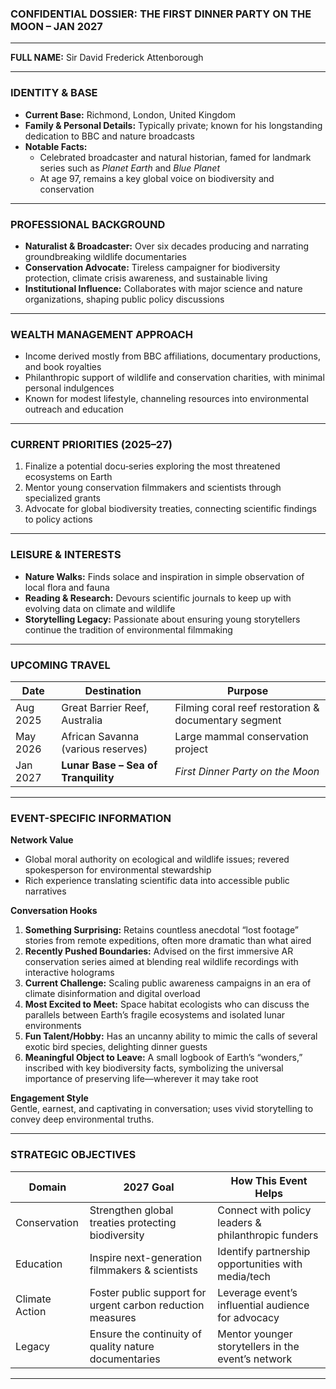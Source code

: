 ### **CONFIDENTIAL DOSSIER: THE FIRST DINNER PARTY ON THE MOON – JAN 2027**

---

**FULL NAME:** Sir David Frederick Attenborough

---

### **IDENTITY & BASE**
- **Current Base:** Richmond, London, United Kingdom  
- **Family & Personal Details:** Typically private; known for his longstanding dedication to BBC and nature broadcasts  
- **Notable Facts:**  
  - Celebrated broadcaster and natural historian, famed for landmark series such as *Planet Earth* and *Blue Planet*  
  - At age 97, remains a key global voice on biodiversity and conservation  

---

### **PROFESSIONAL BACKGROUND**
- **Naturalist & Broadcaster:** Over six decades producing and narrating groundbreaking wildlife documentaries  
- **Conservation Advocate:** Tireless campaigner for biodiversity protection, climate crisis awareness, and sustainable living  
- **Institutional Influence:** Collaborates with major science and nature organizations, shaping public policy discussions  

---

### **WEALTH MANAGEMENT APPROACH**
- Income derived mostly from BBC affiliations, documentary productions, and book royalties  
- Philanthropic support of wildlife and conservation charities, with minimal personal indulgences  
- Known for modest lifestyle, channeling resources into environmental outreach and education  

---

### **CURRENT PRIORITIES (2025–27)**
1. Finalize a potential docu‑series exploring the most threatened ecosystems on Earth  
2. Mentor young conservation filmmakers and scientists through specialized grants  
3. Advocate for global biodiversity treaties, connecting scientific findings to policy actions  

---

### **LEISURE & INTERESTS**
- **Nature Walks:** Finds solace and inspiration in simple observation of local flora and fauna  
- **Reading & Research:** Devours scientific journals to keep up with evolving data on climate and wildlife  
- **Storytelling Legacy:** Passionate about ensuring young storytellers continue the tradition of environmental filmmaking  

---

### **UPCOMING TRAVEL**

| Date     | Destination                          | Purpose                                               |
|----------|--------------------------------------|-------------------------------------------------------|
| Aug 2025 | Great Barrier Reef, Australia         | Filming coral reef restoration & documentary segment  |
| May 2026 | African Savanna (various reserves)    | Large mammal conservation project                     |
| Jan 2027 | **Lunar Base – Sea of Tranquility**   | *First Dinner Party on the Moon*                     |

---

### **EVENT-SPECIFIC INFORMATION**

**Network Value**  
- Global moral authority on ecological and wildlife issues; revered spokesperson for environmental stewardship  
- Rich experience translating scientific data into accessible public narratives

**Conversation Hooks**  
1. **Something Surprising:** Retains countless anecdotal “lost footage” stories from remote expeditions, often more dramatic than what aired  
2. **Recently Pushed Boundaries:** Advised on the first immersive AR conservation series aimed at blending real wildlife recordings with interactive holograms  
3. **Current Challenge:** Scaling public awareness campaigns in an era of climate disinformation and digital overload  
4. **Most Excited to Meet:** Space habitat ecologists who can discuss the parallels between Earth’s fragile ecosystems and isolated lunar environments  
5. **Fun Talent/Hobby:** Has an uncanny ability to mimic the calls of several exotic bird species, delighting dinner guests  
6. **Meaningful Object to Leave:** A small logbook of Earth’s “wonders,” inscribed with key biodiversity facts, symbolizing the universal importance of preserving life—wherever it may take root

**Engagement Style**  
Gentle, earnest, and captivating in conversation; uses vivid storytelling to convey deep environmental truths.

---

### **STRATEGIC OBJECTIVES**

| Domain           | 2027 Goal                                                   | How This Event Helps                                  |
|------------------|-------------------------------------------------------------|-------------------------------------------------------|
| Conservation     | Strengthen global treaties protecting biodiversity          | Connect with policy leaders & philanthropic funders   |
| Education        | Inspire next-generation filmmakers & scientists             | Identify partnership opportunities with media/tech    |
| Climate Action   | Foster public support for urgent carbon reduction measures  | Leverage event’s influential audience for advocacy    |
| Legacy           | Ensure the continuity of quality nature documentaries       | Mentor younger storytellers in the event’s network    |

---

